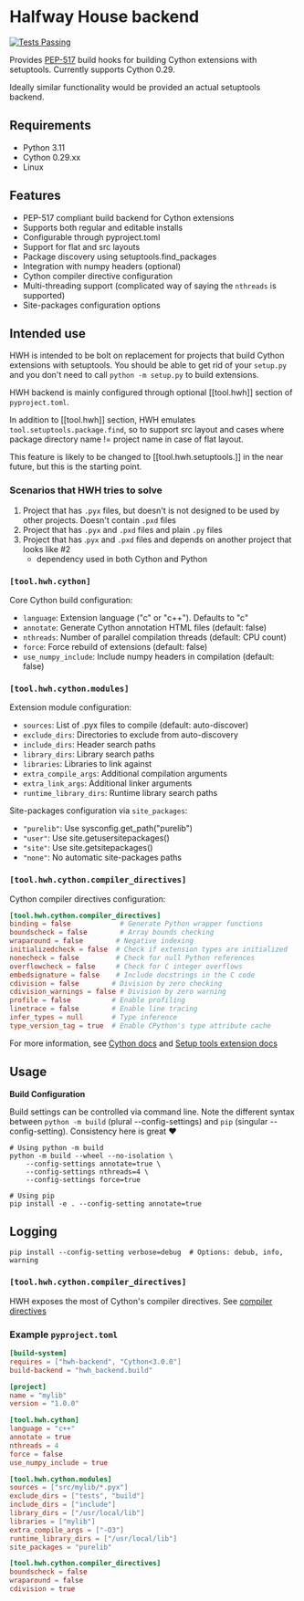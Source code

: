 # Halfway House backend

[![Tests Passing](https://github.com/mkgessen/hwh-backend/actions/workflows/test-only.yml/badge.svg)](https://github.com/mkgessen/hwh-backend/actions/workflows/test-only.yml)

Provides [PEP-517](https://peps.python.org/pep-0517/) build hooks for building
Cython extensions with setuptools. Currently supports Cython 0.29.

Ideally similar functionality would be provided an actual setuptools backend.

## Requirements

- Python 3.11
- Cython 0.29.xx
- Linux

## Features

- PEP-517 compliant build backend for Cython extensions
- Supports both regular and editable installs
- Configurable through pyproject.toml
- Support for flat and src layouts
- Package discovery using setuptools.find_packages
- Integration with numpy headers (optional)
- Cython compiler directive configuration
- Multi-threading support (complicated way of saying the `nthreads` is
  supported)
- Site-packages configuration options

## Intended use

HWH is intended to be bolt on replacement for projects that build Cython
extensions with setuptools. You should be able to get rid of your `setup.py` and
you don't need to call `python -m setup.py` to build extensions.

HWH backend is mainly configured through optional [[tool.hwh]] section of
`pyproject.toml`.

In addition to [[tool.hwh]] section, HWH emulates
`tool.setuptools.package.find`, so to support src layout and cases where package
directory name != project name in case of flat layout.

This feature is likely to be changed to [[tool.hwh.setuptools.]] in the near
future, but this is the starting point.

### Scenarios that HWH tries to solve

1. Project that has `.pyx` files, but doesn't is not designed to be used by
   other projects. Doesn't contain `.pxd` files
2. Project that has `.pyx` and `.pxd` files and plain `.py` files
3. Project that has .`pyx` and `.pxd` files and depends on another project that
   looks like #2
   - dependency used in both Cython and Python

### `[tool.hwh.cython]`

Core Cython build configuration:

- `language`: Extension language ("c" or "c++"). Defaults to "c"
- `annotate`: Generate Cython annotation HTML files (default: false)
- `nthreads`: Number of parallel compilation threads (default: CPU count)
- `force`: Force rebuild of extensions (default: false)
- `use_numpy_include`: Include numpy headers in compilation (default: false)

### `[tool.hwh.cython.modules]`

Extension module configuration:

- `sources`: List of .pyx files to compile (default: auto-discover)
- `exclude_dirs`: Directories to exclude from auto-discovery
- `include_dirs`: Header search paths
- `library_dirs`: Library search paths
- `libraries`: Libraries to link against
- `extra_compile_args`: Additional compilation arguments
- `extra_link_args`: Additional linker arguments
- `runtime_library_dirs`: Runtime library search paths

Site-packages configuration via `site_packages`:

- `"purelib"`: Use sysconfig.get_path("purelib")
- `"user"`: Use site.getusersitepackages()
- `"site"`: Use site.getsitepackages()
- `"none"`: No automatic site-packages paths

### `[tool.hwh.cython.compiler_directives]`

Cython compiler directives configuration:

```toml
[tool.hwh.cython.compiler_directives]
binding = false            # Generate Python wrapper functions
boundscheck = false        # Array bounds checking
wraparound = false        # Negative indexing
initializedcheck = false  # Check if extension types are initialized
nonecheck = false         # Check for null Python references
overflowcheck = false     # Check for C integer overflows
embedsignature = false    # Include docstrings in the C code
cdivision = false        # Division by zero checking
cdivision_warnings = false # Division by zero warning
profile = false          # Enable profiling
linetrace = false        # Enable line tracing
infer_types = null       # Type inference
type_version_tag = true  # Enable CPython's type attribute cache
```

For more information, see
[Cython docs](https://cython.readthedocs.io/en/0.29.x/src/userguide/source_files_and_compilation.html)
and
[Setup tools extension docs](https://setuptools.pypa.io/en/latest/userguide/ext_modules.html)

## Usage

**Build Configuration**

Build settings can be controlled via command line. Note the different syntax
between `python -m build` (plural --config-settings) and `pip` (singular
--config-setting). Consistency here is great :heart:

```shell
# Using python -m build
python -m build --wheel --no-isolation \
    --config-settings annotate=true \
    --config-settings nthreads=4 \
    --config-settings force=true

# Using pip
pip install -e . --config-setting annotate=true
```

## Logging

```shell
pip install --config-setting verbose=debug  # Options: debub, info, warning
```

### `[tool.hwh.cython.compiler_directives]`

HWH exposes the most of Cython's compiler directives. See
[compiler directives](https://cython.readthedocs.io/en/0.29.x/src/userguide/source_files_and_compilation.html#compiler-directives)

### Example `pyproject.toml`

```toml pyproject.toml
[build-system]
requires = ["hwh-backend", "Cython<3.0.0"]
build-backend = "hwh_backend.build"

[project]
name = "mylib"
version = "1.0.0"

[tool.hwh.cython]
language = "c++"
annotate = true
nthreads = 4
force = false
use_numpy_include = true

[tool.hwh.cython.modules]
sources = ["src/mylib/*.pyx"]
exclude_dirs = ["tests", "build"]
include_dirs = ["include"]
library_dirs = ["/usr/local/lib"]
libraries = ["mylib"]
extra_compile_args = ["-O3"]
runtime_library_dirs = ["/usr/local/lib"]
site_packages = "purelib"

[tool.hwh.cython.compiler_directives]
boundscheck = false
wraparound = false
cdivision = true
```
